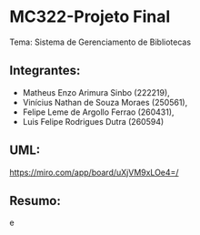 # MC322-Projeto Final

Tema: Sistema de Gerenciamento de Bibliotecas

## Integrantes: 

- Matheus Enzo Arimura Sinbo (222219), 
- Vinícius Nathan de Souza Moraes (250561), 
- Felipe Leme de Argollo Ferrao (260431), 
- Luis Felipe Rodrigues Dutra (260594)

## UML:

https://miro.com/app/board/uXjVM9xLOe4=/

## Resumo:

e